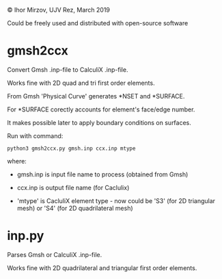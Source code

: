 © Ihor Mirzov, UJV Rez, March 2019

Could be freely used and distributed with open-source software



# gmsh2ccx

Convert Gmsh .inp-file to CalculiX .inp-file.

Works fine with 2D quad and tri first order elements.

From Gmsh 'Physical Curve' generates *NSET and *SURFACE.

For *SURFACE corectly accounts for element's face/edge number.

It makes possible later to apply boundary conditions on surfaces.

Run with command:

    python3 gmsh2ccx.py gmsh.inp ccx.inp mtype

where:

- gmsh.inp is input file name to process (obtained from Gmsh)

- ccx.inp is output file name (for Caclulix)

- 'mtype' is CacluliX element type - now could be 'S3' (for 2D triangular mesh) or 'S4' (for 2D quadrilateral mesh)



# inp.py

Parses Gmsh or CalculiX .inp-file.

Works fine with 2D quadrilateral and triangular first order elements.
